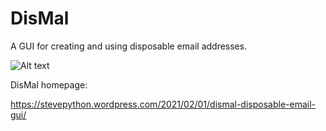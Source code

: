# DisMal
A GUI for creating and using disposable email addresses.

![Alt text](https://i.postimg.cc/pXk2hhs0/dismal-screenshot-2w.png)

DisMal homepage:

https://stevepython.wordpress.com/2021/02/01/dismal-disposable-email-gui/
